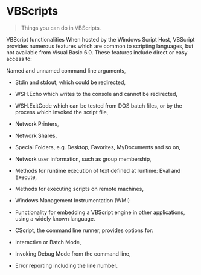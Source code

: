# VBScripts
> Things you can do in VBScripts.

VBScript functionalities
When hosted by the Windows Script Host, VBScript provides numerous features which are common to scripting languages, but not available from Visual Basic 6.0. These features include direct or easy access to:

Named and unnamed command line arguments,
- Stdin and stdout, which could be redirected,
- WSH.Echo which writes to the console and cannot be redirected,
- WSH.ExitCode which can be tested from DOS batch files, or by the process which invoked the script file,
- Network Printers,
- Network Shares,
- Special Folders, e.g. Desktop, Favorites, MyDocuments and so on,
- Network user information, such as group membership,
- Methods for runtime execution of text defined at runtime: Eval and Execute,
- Methods for executing scripts on remote machines,
- Windows Management Instrumentation (WMI)
- Functionality for embedding a VBScript engine in other applications, using a widely known language.
- CScript, the command line runner, provides options for:

- Interactive or Batch Mode,
- Invoking Debug Mode from the command line,
- Error reporting including the line number.


